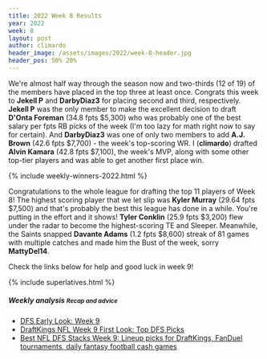 ```yaml
---
title: 2022 Week 8 Results
year: 2022
week: 8
layout: post
author: climardo
header_image: /assets/images/2022/week-8-header.jpg
header_pos: 50% 20%
---
```


We're almost half way through the season now and two-thirds (12 of 19) of the members have placed in the top three at least once. Congrats this week to **Jekell P** and **DarbyDiaz3** for placing second and third, respectively. **Jekell P** was the only member to make the excellent decision to draft **D'Onta Foreman** (34.8 fpts $5,300) who was probably one of the best salary per fpts RB picks of the week (I'm too lazy for math right now to say for certain). And **DarbyDiaz3** was one of only two members to add **A.J. Brown** (42.6 fpts $7,700) - the week's top-scoring WR. I (**climardo**) drafted **Alvin Kamara** (42.8 fpts $7,100), the week's MVP, along with some other top-tier players and was able to get another first place win. 

{% include weekly-winners-2022.html %}

Congratulations to the whole league for drafting the top 11 players of Week 8! The highest scoring player that we let slip was **Kyler Murray** (29.64 fpts $7,500) and that's probably the best this league has done in a while. You're putting in the effort and it shows! **Tyler Conklin** (25.9 fpts $3,200) flew under the radar to become the highest-scoring TE and Sleeper. Meanwhile, the Saints snapped **Davante Adams** (1.2 fpts $8,600) streak of 81 games with multiple catches and made him the Bust of the week, sorry **MattyDel14**. 

Check the links below for help and good luck in week 9!

{% include superlatives.html %}

##### Weekly analysis <small class="text-muted">Recap and advice</small>
- [DFS Early Look: Week 9](https://www.fantasypoints.com/nfl/articles/2022/dfs-early-look-week-9)
- [DraftKings NFL Week 9 First Look: Top DFS Picks](https://youtu.be/XR1D2nLBYcY)
- [Best NFL DFS Stacks Week 9: Lineup picks for DraftKings, FanDuel tournaments, daily fantasy football cash games](https://www.sportingnews.com/us/fantasy/news/best-nfl-dfs-stacks-week-9-lineup-picks-draftkings-fanduel-daily-fantasy-football/oll0z01giehe9eulmyrs77p3)
